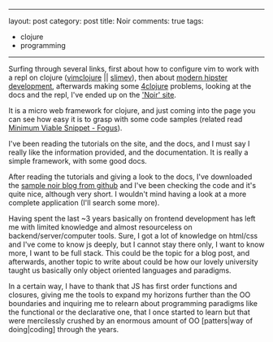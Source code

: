 
---
layout: post
category: post
title: Noir
comments: true
tags:
  - clojure
  - programming
---

Surfing through several links, first about how to configure vim to work with a
repl on clojure ([vimclojure][] || [slimev][]), then about [modern hipster
development][mhd], afterwards making some [4clojure][] problems, looking at the
docs and the repl, I've ended up on the ['Noir' site][noir].

It is a micro web framework for clojure, and just coming into the page you can
see how easy it is to grasp with some code samples (related read [Minimum
Viable Snippet - Fogus][mvs]).

I've been reading the tutorials on the site, and the docs, and I must say I
really like the information provided, and the documentation. It is really a
simple framework, with some good docs.

After reading the tutorials and giving a look to the docs, I've downloaded the 
[sample noir blog from github][noir-blog] and I've been checking the code and
it's quite nice, although very short. I wouldn't mind having a look at a more
complete application (I'll search some more).

Having spent the last ~3 years basically on frontend development has left me
with limited knowledge and almost resourceless on backend/server/computer
tools. Sure, I got a lot of knowledge on html/css and I've come to know js
deeply, but I cannot stay there only, I want to know more, I want to be full
stack. This could be the topic for a blog post, and afterwards, another topic
to write about could be how our lovely university taught us basically only
object oriented languages and paradigms.

In a certain way, I have to thank that JS has first order functions and
closures, giving me the tools to expand my horizons further than the OO
boundaries and inquiring me to relearn about programming paradigms like the
functional or the declarative one, that I once started to learn but that were
mercilessly crushed by an enormous amount of OO [patters|way of doing|coding]
through the years.

[vimclojure]: https://github.com/daveray/vimclojure-easy
[slimev]:     http://www.vim.org/scripts/script.php?script_id=2531
[4clojure]:   http://www.4clojure.com/
[mhd]:        http://thecomputersarewinning.com/post/clojure-heroku-noir-mongo/
[noir]:       http://webnoir.org/
[mvs]:        http://blog.fogus.me/2012/08/23/minimum-viable-snippet/
[noir-blog]:  https://github.com/ibdknox/Noir-blog

